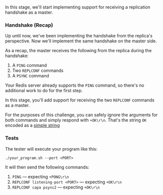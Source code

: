 In this stage, we'll start implementing support for receiving a replication handshake as a master.

### Handshake (Recap)

Up until now, we've been implementing the handshake from the replica's perspective. Now we'll implement the same handshake on the master side.

As a recap, the master receives the following from the replica during the handshake:

1. A `PING` command
2. Two `REPLCONF` commands
3. A `PSYNC` command

Your Redis server already supports the `PING` command, so there's no additional work to do for the first step.

In this stage, you'll add support for receiving the two `REPLCONF` commands as a master.

For the purposes of this challenge, you can safely ignore the arguments for both commands and simply respond with `+OK\r\n`. That's the string `OK` encoded as a [simple string](https://redis.io/docs/latest/develop/reference/protocol-spec/#simple-strings)

### Tests

The tester will execute your program like this:

```
./your_program.sh --port <PORT>
```

It will then send the following commands:

1. `PING` — expecting `+PONG\r\n`
2. `REPLCONF listening-port <PORT>` — expecting `+OK\r\n`
3. `REPLCONF capa psync2` — expecting `+OK\r\n` 
